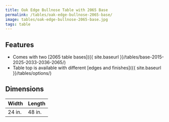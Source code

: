 ```yaml
---
title: Oak Edge Bullnose Table with 2065 Base
permalink: /tables/oak-edge-bullnose-2065-base/
image: tables/oak-edge-bullnose-2065-base.jpg
tags: table
---
```

## Features

- Comes with two [2065 table bases]({{ site.baseurl }}/tables/base-2015-2025-2033-2036-2065/)
- Table top is available with different [edges and finishes]({{ site.baseurl }}/tables/options/)

## Dimensions

Width  | Length
-------|-------
24 in. | 48 in.